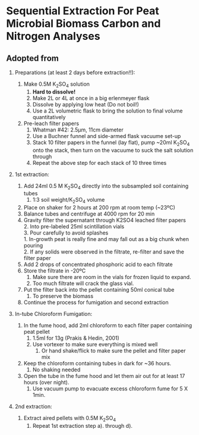 Sequential Extraction For Peat Microbial Biomass Carbon and Nitrogen Analyses
==============
Adopted from 
------------

1. Preparations (at least 2 days before extraction!!):   
    1. Make 0.5M K<sub>2</sub>SO<sub>4</sub> solution
        1. **Hard to dissolve!**
        2. Make 2L or 4L at once in a big erlenmeyer flask
        3. Dissolve by applying low heat (Do not boil!)
        4. Use a 2L volumetric flask to bring the solution to final volume quantitatively  
    2. Pre-leach filter papers  
        1. Whatman #42: 2.5µm, 11cm diameter  
        2. Use a Buchner funnel and side-armed flask vacuume set-up  
        3. Stack 10 filter papers in the funnel (lay flat), pump ~20ml K<sub>2</sub>SO<sub>4</sub> onto the stack, then turn on the vacuume to suck the salt solution through   
        4. Repeat the above step for each stack of 10 three times    

1. 1st extraction:   
    1. Add 24ml 0.5 M K<sub>2</sub>SO<sub>4</sub> directly into the subsampled soil containing tubes   
        1. 1:3 soil weight/K<sub>2</sub>SO<sub>4</sub> volume   
    2. Place on shaker for 2 hours at 200 rpm at room temp (~23ºC)   
    3. Balance tubes and centrifuge at 4000 rpm for 20 min   
    4. Gravity filter the supernatant through K2SO4 leached filter papers   
        2. Into pre-labeled 25ml scintillation vials   
        3. Pour carefully to avoid splashes  
            1. In-growth peat is really fine and may fall out as a big chunk when pouring   
            2. If any solids were observed in the filtrate, re-filter and save the filter paper   
    5. Add 2 drops of concentrated phosphoric acid to each filtrate   
    6. Store the filtrate in -20ºC   
        1. Make sure there are room in the vials for frozen liquid to expand.  
        2. Too much filtrate will crack the glass vial.   
    7. Put the filter back into the pellet containing 50ml conical tube   
        1. To preserve the biomass   
    8. Continue the process for fumigation and second extraction   

2. In-tube Chloroform Fumigation:   
    1. In the fume hood, add 2ml chloroform to each filter paper containing peat pellet    
        1. 1.5ml for 13g (Prakis & Hedin, 2001)   
        2. Use vortexer to make sure everything is mixed well   
            1. Or hand shake/flick to make sure the pellet and filter paper mix   
    2. Keep the chloroform containing tubes in dark for ~36 hours.   
        1. No shaking needed  
    3. Open the tube in the fume hood and let them air out for at least 17 hours (over night).    
        1. Use vacuum pump to evacuate excess chloroform fume for 5 X 1min.   
3. 2nd extraction:   
    1. Extract aired pellets with 0.5M K<sub>2</sub>SO<sub>4</sub>   
        1. Repeat 1st extraction step a). through d).   
